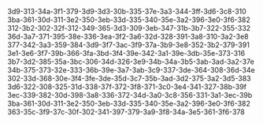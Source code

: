3d9-313-34a-3f1-379-3d9-3d3-30b-335-37e-3a3-344-3ff-3d6-3c8-310
3ba-361-30d-311-3e2-350-3eb-33d-335-340-35e-3a2-396-3e0-3f6-382
312-3b2-302-32f-312-349-365-3d3-309-3eb-347-31b-3b7-322-355-332
36d-3a7-371-395-38e-336-3ea-3f2-3a6-32d-328-391-3a8-310-3a2-3e8
377-342-3a3-359-384-3d9-3f7-3ac-3f9-37a-3b9-3e8-352-3b2-379-391
3e1-3e6-3f7-39b-366-3fa-3bd-3f4-39e-342-3a1-39e-3db-35e-373-316
3b7-3d2-385-35a-3bc-306-34d-326-3e9-34b-34a-3b5-3ab-3ad-3a2-37e
34b-375-373-32e-333-36b-39e-3a7-3ab-3c9-337-3de-364-308-36d-34e
302-33d-368-30e-3f4-3fe-3de-35d-3c7-35b-3ad-3d2-375-3a2-3d5-383
3d6-322-308-325-31d-338-37f-372-3f8-371-3c0-3e4-341-327-38b-39f
3ec-339-382-30d-398-3a8-336-372-34d-3a0-3c8-356-331-3a1-3ec-39b
3ba-361-30d-311-3e2-350-3eb-33d-335-340-35e-3a2-396-3e0-3f6-382
363-35c-3f9-37c-30f-302-341-397-379-3a9-3f8-34a-3e5-361-3f6-378
